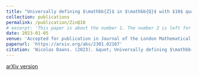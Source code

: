 ```yaml
---
title: "Universally defining $\mathbb{Z}$ in $\mathbb{Q}$ with $10$ quantifiers"
collection: publications
permalink: /publication/ZinQ10
# excerpt: 'This paper is about the number 1. The number 2 is left for future work.'
date: 2023-01-05
venue: 'Accepted for publication in Journal of the London Mathematical Society'
paperurl: 'https://arxiv.org/abs/2301.02107'
citation: 'Nicolas Daans. (2023). &quot; Universally defining $\mathbb{Z}$ in $\mathbb{Q}$ with $10$ quantifiers. &quot; Available as arXiv:2301.02107.'
---
```


[arXiv version](https://arxiv.org/abs/2301.02107)
